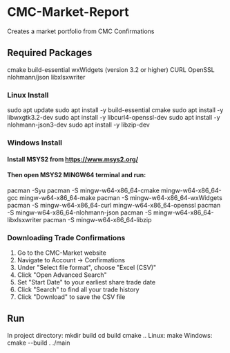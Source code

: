 # CMC-Market-Report

Creates a market portfolio from CMC Confirmations 

## Required Packages
cmake
build-essential
wxWidgets (version 3.2 or higher)
CURL
OpenSSL 
nlohmann/json
libxlsxwriter

### Linux Install
sudo apt update
sudo apt install -y build-essential cmake
sudo apt install -y libwxgtk3.2-dev
sudo apt install -y libcurl4-openssl-dev
sudo apt install -y nlohmann-json3-dev
sudo apt install -y libzip-dev

### Windows Install
#### Install MSYS2 from https://www.msys2.org/
#### Then open MSYS2 MINGW64 terminal and run:

pacman -Syu
pacman -S mingw-w64-x86_64-cmake mingw-w64-x86_64-gcc mingw-w64-x86_64-make
pacman -S mingw-w64-x86_64-wxWidgets
pacman -S mingw-w64-x86_64-curl mingw-w64-x86_64-openssl
pacman -S mingw-w64-x86_64-nlohmann-json
pacman -S mingw-w64-x86_64-libxlsxwriter
pacman -S mingw-w64-x86_64-libzip

### Downloading Trade Confirmations
1. Go to the CMC-Market website
2. Navigate to Account -> Confirmations
3. Under "Select file format", choose "Excel (CSV)"
4. Click "Open Advanced Search"
5. Set "Start Date" to your earliest share trade date
6. Click "Search" to find all your trade history
7. Click "Download" to save the CSV file

## Run
In project directory:
mkdir build
cd build
cmake ..
Linux: make
Windows: cmake --build .
./main
